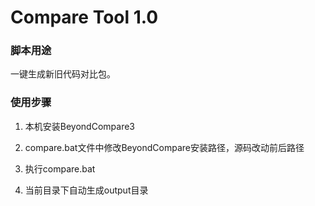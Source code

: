 Compare Tool 1.0
=====

### 脚本用途
一键生成新旧代码对比包。

### 使用步骤
1. 本机安装BeyondCompare3

2. compare.bat文件中修改BeyondCompare安装路径，源码改动前后路径

3. 执行compare.bat

4. 当前目录下自动生成output目录

